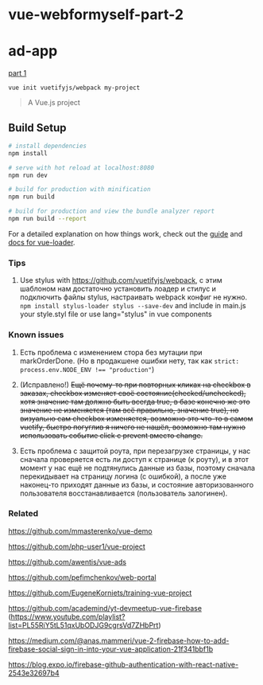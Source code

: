 # vue-webformyself-part-2

# ad-app

[part 1](https://github.com/Kirill255/vue-webformyself-part-1)

`vue init vuetifyjs/webpack my-project`

> A Vue.js project

## Build Setup

```bash
# install dependencies
npm install

# serve with hot reload at localhost:8080
npm run dev

# build for production with minification
npm run build

# build for production and view the bundle analyzer report
npm run build --report
```

For a detailed explanation on how things work, check out the [guide](http://vuejs-templates.github.io/webpack/) and [docs for vue-loader](http://vuejs.github.io/vue-loader).

### Tips

1. Use stylus with https://github.com/vuetifyjs/webpack, с этим шаблоном нам достаточно установить лоадер и стилус и подключить файлы stylus, настраивать webpack конфиг не нужно. `npm install stylus-loader stylus --save-dev` and include in main.js your style.styl file or use lang="stylus" in vue components

### Known issues

1. Есть проблема с изменением стора без мутации при markOrderDone. (Но в продакшене ошибки нету, так как `strict: process.env.NODE_ENV !== "production"`)

2. (Исправлено!) ~~Ещё почему-то при повторных кликах на checkbox в заказах, checkbox изменяет своё состояние(checked/unchecked), хотя значение там должно быть всегда true, в базе конечно же это значение не изменяется (там всё правильно, значение true), но визуально сам checkbox изменяется, возможно это что-то в самом vuetify, быстро погуглив я ничего не нашёл, возможно там нужно использовать событие click с prevent вместо change.~~

3. Есть проблема с защитой роута, при перезагрузке страницы, у нас сначала проверяется есть ли доступ к странице (к роуту), и в этот момент у нас ещё не подтянулись данные из базы, поэтому сначала перекидывает на страницу логина (с ошибкой), а после уже наконец-то приходят данные из базы, и состояние авторизованного пользователя восстанавливается (пользователь залогинен).

### Related

https://github.com/mmasterenko/vue-demo

https://github.com/php-user1/vue-project

https://github.com/awentis/vue-ads

https://github.com/pefimchenkov/web-portal

https://github.com/EugeneKorniets/training-vue-project

https://github.com/academind/yt-devmeetup-vue-firebase (https://www.youtube.com/playlist?list=PL55RiY5tL51qxUbODJG9cgrsVd7ZHbPrt)

https://medium.com/@anas.mammeri/vue-2-firebase-how-to-add-firebase-social-sign-in-into-your-vue-application-21f341bbf1b

https://blog.expo.io/firebase-github-authentication-with-react-native-2543e32697b4
